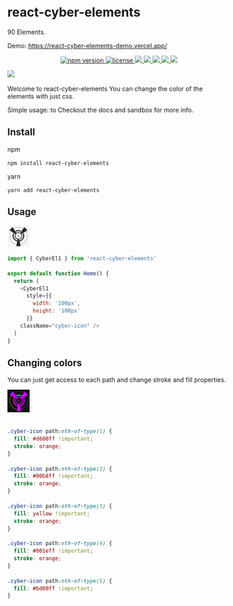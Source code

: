 # react-cyber-elements

90 Elements.

Demo: https://react-cyber-elements-demo.vercel.app/

<p align="center">
  <a href="https://www.npmjs.com/package/react-cyber-elements">
    <img src="https://img.shields.io/npm/v/react-cyber-elements.svg" alt="npm version" >
  </a>
  <a href="https://github.com/thiswallz/react-cyber-elements/blob/main/LICENSE">
    <img src="https://badgen.net/github/license/thiswallz/react-cyber-elements" alt="license">
  </a>
 <a href="https://badgen.net/github/checks/thiswallz/react-cyber-elements">
    <img src="https://badgen.net/github/checks/thiswallz/react-cyber-elements" />
  </a>
  <a href="https://badgen.net/bundlephobia/dependency-count/react-cyber-elements">
    <img src="https://badgen.net/bundlephobia/dependency-count/react-cyber-elements" />
  </a>
  <a href="https://badgen.net/npm/types/react-cyber-elements">
    <img src="https://badgen.net/npm/types/react-cyber-elements"  />
  </a>
    <a href="https://badgen.net/bundlephobia/tree-shaking/react-cyber-elements">
    <img src="https://badgen.net/bundlephobia/tree-shaking/react-cyber-elements"  />
  </a>
    <a href="https://badgen.net/bundlephobia/minzip/react-cyber-elements">
    <img src="https://badgen.net/bundlephobia/minzip/react-cyber-elements" />
  </a>

</p>

<image width="400px" src="ss1.png" />

Welcome to react-cyber-elements
You can change the color of the elements with just css.

Simple usage: <CyberEl1 /> to <CyberEl90 />
Checkout the docs and sandbox for more info.

## Install

npm

```
npm install react-cyber-elements 
```

yarn

```
yarn add react-cyber-elements 
```

## Usage

<img src="icon1.png" width="50px"/>

``` javascript
import { CyberEl1 } from 'react-cyber-elements'

export default function Home() {
  return (
    <CyberEl1 
      style={{
        width: '100px',
        height: '100px'
      }}
    className="cyber-icon" />
  )
}
```

## Changing colors

You can just get access to each path and change stroke and fill properties.

<img src="icon2.png" width="50px"/>

``` css

.cyber-icon path:nth-of-type(1) {
  fill: #d600ff !important;
  stroke: orange;
}

.cyber-icon path:nth-of-type(2) {
  fill: #00b8ff !important;
  stroke: orange;
}

.cyber-icon path:nth-of-type(3) {
  fill: yellow !important;
  stroke: orange;
}

.cyber-icon path:nth-of-type(4) {
  fill: #001eff !important;
  stroke: orange;
}

.cyber-icon path:nth-of-type(5) {
  fill: #bd00ff !important;
}
```
